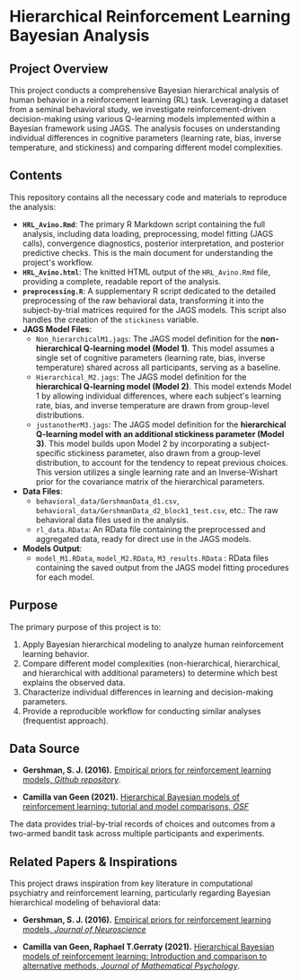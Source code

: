 # Hierarchical Reinforcement Learning Bayesian Analysis

## Project Overview

This project conducts a comprehensive Bayesian hierarchical analysis of human behavior in a reinforcement learning (RL) task. Leveraging a dataset from a seminal behavioral study, we investigate reinforcement-driven decision-making using various Q-learning models implemented within a Bayesian framework using JAGS. The analysis focuses on understanding individual differences in cognitive parameters (learning rate, bias, inverse temperature, and stickiness) and comparing different model complexities.

## Contents

This repository contains all the necessary code and materials to reproduce the analysis:

* **`HRL_Avino.Rmd`**: The primary R Markdown script containing the full analysis, including data loading, preprocessing, model fitting (JAGS calls), convergence diagnostics, posterior interpretation, and posterior predictive checks. This is the main document for understanding the project's workflow.
* **`HRL_Avino.html`**: The knitted HTML output of the `HRL_Avino.Rmd` file, providing a complete, readable report of the analysis.
* **`preprocessing.R`**: A supplementary R script dedicated to the detailed preprocessing of the raw behavioral data, transforming it into the subject-by-trial matrices required for the JAGS models. This script also handles the creation of the `stickiness` variable.
* **JAGS Model Files**:
    * `Non_hierarchicalM1.jags`: The JAGS model definition for the **non-hierarchical Q-learning model (Model 1)**. This model assumes a single set of cognitive parameters (learning rate, bias, inverse temperature) shared across all participants, serving as a baseline.
    * `Hierarchical_M2.jags`: The JAGS model definition for the **hierarchical Q-learning model (Model 2)**. This model extends Model 1 by allowing individual differences, where each subject's learning rate, bias, and inverse temperature are drawn from group-level distributions.
    * `justanotherM3.jags`: The JAGS model definition for the **hierarchical Q-learning model with an additional stickiness parameter (Model 3)**. This model builds upon Model 2 by incorporating a subject-specific stickiness parameter, also drawn from a group-level distribution, to account for the tendency to repeat previous choices. This version utilizes a single learning rate and an Inverse-Wishart prior for the covariance matrix of the hierarchical parameters.
* **Data Files**:
    * `behavioral_data/GershmanData_d1.csv`, `behavioral_data/GershmanData_d2_block1_test.csv`, etc.: The raw behavioral data files used in the analysis.
    * `rl_data.RData`: An RData file containing the preprocessed and aggregated data, ready for direct use in the JAGS models.
* **Models Output**:
   * `model_M1.RData`, `model_M2.RData`, `M3_results.RData` : RData files containing the saved output from the JAGS model fitting procedures for each model.

## Purpose

The primary purpose of this project is to:
1.  Apply Bayesian hierarchical modeling to analyze human reinforcement learning behavior.
2.  Compare different model complexities (non-hierarchical, hierarchical, and hierarchical with additional parameters) to determine which best explains the observed data.
3.  Characterize individual differences in learning and decision-making parameters.
4.  Provide a reproducible workflow for conducting similar analyses (frequentist approach).

## Data Source

* **Gershman, S. J. (2016).** [Empirical priors for reinforcement learning models,
 *Github repository*](https://github.com/sjgershm/RL-models).

* **Camilla van Geen (2021).** [Hierarchical Bayesian models of reinforcement learning: tutorial and model comparisons, *OSF*](https://osf.io/5r2hf/files/osfstorage?view_only=)

The data provides trial-by-trial records of choices and outcomes from a two-armed bandit task across multiple participants and experiments.

## Related Papers & Inspirations

This project draws inspiration from key literature in computational psychiatry and reinforcement learning, particularly regarding Bayesian hierarchical modeling of behavioral data:

* **Gershman, S. J. (2016).** [Empirical priors for reinforcement learning models, *Journal of Neuroscience*](https://www.sciencedirect.com/science/article/pii/S0022249616000080?via%3Dihub)
  
* **Camilla van Geen, Raphael T.Gerraty (2021).**  [Hierarchical Bayesian models of reinforcement learning: Introduction
 and comparison to alternative methods, *Journal of Mathematical Psychology*](https://www.sciencedirect.com/science/article/pii/S0022249621000742?via%3Dihub).



